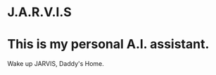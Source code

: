 J.A.R.V.I.S
===========

This is my personal A.I. assistant.
==================================

Wake up JARVIS, Daddy's Home.
